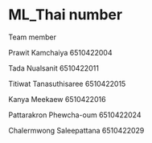 # ML_Thai number
Team member

Prawit       Kamchaiya       6510422004

Tada         Nualsanit       6510422011

Titiwat      Tanasuthisaree  6510422015

Kanya         Meekaew        6510422016

Pattarakron   Phewcha-oum    6510422024

Chalermwong   Saleepattana   6510422029
